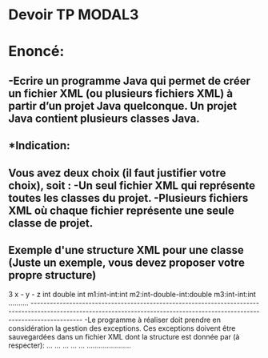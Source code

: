 # Devoir TP MODAL3

# Enoncé:
-Ecrire un programme Java qui permet de créer un fichier XML (ou plusieurs fichiers XML) à partir d’un projet Java quelconque. Un projet Java contient plusieurs classes Java.
----------------------------------------------------------------------------------------------------------------------------------------------------------------------------
*Indication:
----------------------------------------------------------------------------------------------------------------------------------------------------------------------------
Vous avez deux choix (il faut justifier votre choix), soit :
-Un seul fichier XML qui représente toutes les classes du projet.
-Plusieurs fichiers XML où chaque fichier représente une seule classe de projet.
----------------------------------------------------------------------------------------------------------------------------------------------------------------------------
Exemple d'une structure XML pour une classe (Juste un exemple, vous devez proposer votre propre structure)
----------------------------------------------------------------------------------------------------------------------------------------------------------------------------
<Class name="Entreprise">
<Package name="Pack"/>
<attributs>3</attributs>
<list>x - y - z</list>
<attribut name="x">int</attribut>
<attribut name="y">double</attribut>
<attribut name="z">int</attribut>
<Methods nbr="3">
<Method spec="m1:int-int:int" name="m1" param="2" type="int-int" retour="int"> m1:int-int:int</Method>
<Method spec= "m2:int-double-int:double" name="m2" param="3" type="int-double-int" retour="double">m2:int-double-int:double</Method>
<Method spec= "m3:int-int:int" name="m3" param="2" type="int-int" retour="int">m3:int-int:int</Method>
</Methods>
..........
</Class>
----------------------------------------------------------------------------------------------------------------------------------------------------------------------------
-Le programme à réaliser doit prendre en considération la gestion des exceptions. Ces exceptions doivent être sauvegardées dans un fichier XML dont la structure est donnée par (à respecter):

<Exceptions>
<Exception>
<Date>... </Date>
<ClassPackage> ... </ClassPackage>
<ClassName>... </ClassName>
<MethodName> ... </MethodName>
<LigneNumber> ... </LigneNumber>
</Exception>
......................
</Exceptions>


